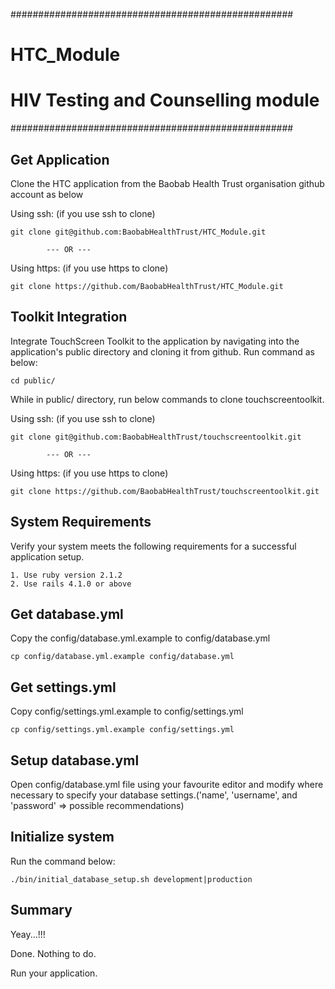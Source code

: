 ###################################################
# HTC_Module
# HIV Testing and Counselling module
###################################################

Get Application
--------------------
Clone the HTC application from the Baobab Health Trust organisation github account as below

Using ssh: (if you use ssh to clone)

    git clone git@github.com:BaobabHealthTrust/HTC_Module.git

            --- OR ---

Using https: (if you use https to clone)

    git clone https://github.com/BaobabHealthTrust/HTC_Module.git

Toolkit Integration
-------------------
Integrate TouchScreen Toolkit to the application by navigating into the application's public directory and cloning it from github.
Run command as below:

    cd public/

While in public/ directory, run below commands to clone touchscreentoolkit.

Using ssh: (if you use ssh to clone)

    git clone git@github.com:BaobabHealthTrust/touchscreentoolkit.git

            --- OR ---

Using https: (if you use https to clone)

    git clone https://github.com/BaobabHealthTrust/touchscreentoolkit.git

System Requirements
-------------------
Verify your system meets the following requirements for a successful application setup.

    1. Use ruby version 2.1.2
    2. Use rails 4.1.0 or above

Get database.yml
------------------
Copy the config/database.yml.example to config/database.yml

    cp config/database.yml.example config/database.yml

Get settings.yml
------------------
Copy config/settings.yml.example to config/settings.yml

    cp config/settings.yml.example config/settings.yml

Setup database.yml
------------------
Open config/database.yml file using your favourite editor and modify where necessary to specify your database settings.('name', 'username', and 'password' => possible recommendations)

Initialize system
-----------------
Run the command below:

    ./bin/initial_database_setup.sh development|production

Summary
-------
Yeay...!!!

Done. Nothing to do.

Run your application.
